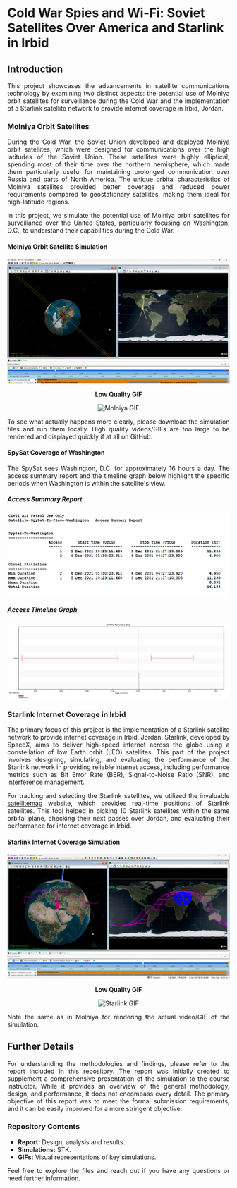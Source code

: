 # Cold War Spies and Wi-Fi: Soviet Satellites Over America and Starlink in Irbid

## Introduction
<p align="justify">
This project showcases the advancements in satellite communications technology by examining two distinct aspects: the potential use of Molniya orbit satellites for surveillance during the Cold War and the implementation of a Starlink satellite network to provide internet coverage in Irbid, Jordan.
</p>

### Molniya Orbit Satellites
<p align="justify">
During the Cold War, the Soviet Union developed and deployed Molniya orbit satellites, which were designed for communications over the high latitudes of the Soviet Union. These satellites were highly elliptical, spending most of their time over the northern hemisphere, which made them particularly useful for maintaining prolonged communication over Russia and parts of North America. The unique orbital characteristics of Molniya satellites provided better coverage and reduced power requirements compared to geostationary satellites, making them ideal for high-latitude regions.
</p>

<p align="justify">
In this project, we simulate the potential use of Molniya orbit satellites for surveillance over the United States, particularly focusing on Washington, D.C., to understand their capabilities during the Cold War.
</p>

#### Molniya Orbit Satellite Simulation

<div align="center">
   <img src="https://github.com/HashemRawashdeh/Cold-War-Spies-and-Wi-Fi--Soviet-Satellites-Over-America-and-Starlink-in-Irbid/raw/main/See%20America/Molniya%20Simulation.png" alt="Molniya Simulation">
  <p><strong>Low Quality GIF</strong></p>
  <img src="https://github.com/HashemRawashdeh/Cold-War-Spies-and-Wi-Fi--Soviet-Satellites-Over-America-and-Starlink-in-Irbid/raw/main/See%20America/GIF.gif" alt="Molniya GIF" width="600">
</div>

<p align="justify">
To see what actually happens more clearly, please download the simulation files and run them locally. High quality videos/GIFs are too large to be rendered and displayed quickly if at all on GitHub.
</p>

#### SpySat Coverage of Washington

<p style="text-align: justify;">
The SpySat sees Washington, D.C. for approximately 16 hours a day. The access summary report and the timeline graph below highlight the specific periods when Washington is within the satellite's view.
</p>

##### Access Summary Report
<div align="center">
   <img src="https://github.com/HashemRawashdeh/Cold-War-Spies-and-Wi-Fi--Soviet-Satellites-Over-America-and-Starlink-in-Irbid/raw/main/See%20America/access.png" alt="Access Summary Report">
</div>

##### Access Timeline Graph
<div align="center">
   <img src="https://github.com/HashemRawashdeh/Cold-War-Spies-and-Wi-Fi--Soviet-Satellites-Over-America-and-Starlink-in-Irbid/raw/main/See%20America/accessG.png" alt="Access Timeline Graph">
</div>

### Starlink Internet Coverage in Irbid
<p align="justify">
The primary focus of this project is the implementation of a Starlink satellite network to provide internet coverage in Irbid, Jordan. Starlink, developed by SpaceX, aims to deliver high-speed internet across the globe using a constellation of low Earth orbit (LEO) satellites. This part of the project involves designing, simulating, and evaluating the performance of the Starlink network in providing reliable internet access, including performance metrics such as Bit Error Rate (BER), Signal-to-Noise Ratio (SNR), and interference management.
</p>

<p style="text-align: justify;">
For tracking and selecting the Starlink satellites, we utilized the invaluable <a href="https://satellitemap.space">satellitemap</a> website, which provides real-time positions of Starlink satellites. This tool helped in picking 10 Starlink satellites within the same orbital plane, checking their next passes over Jordan, and evaluating their performance for internet coverage in Irbid.
</p>


#### Starlink Internet Coverage Simulation
<div align="center">
   <img src="https://github.com/HashemRawashdeh/Cold-War-Spies-and-Wi-Fi--Soviet-Satellites-Over-America-and-Starlink-in-Irbid/raw/main/Starlink%20Irbid/Starlink%20Simulation.png" alt="Starlink Simulation">
  <p><strong>Low Quality GIF</strong></p>
  <img src="https://github.com/HashemRawashdeh/Cold-War-Spies-and-Wi-Fi--Soviet-Satellites-Over-America-and-Starlink-in-Irbid/raw/main/Starlink%20Irbid/GIF.gif" alt="Starlink GIF">
</div>

<p align="justify">
Note the same as in Molniya for rendering the actual video/GIF of the simulation.
</p>

## Further Details
<p align="justify">
For understanding the methodologies and findings, please refer to the <a href="https://github.com/HashemRawashdeh/Cold-War-Spies-and-Wi-Fi--Soviet-Satellites-Over-America-and-Starlink-in-Irbid/blob/main/Starlink%20Irbid/Report.pdf">report</a> included in this repository. The report was initially created to supplement a comprehensive presentation of the simulation to the course instructor. While it provides an overview of the general methodology, design, and performance, it does not encompass every detail. The primary objective of this report was to meet the formal submission requirements, and it can be easily improved for a more stringent objective.
</p>


### Repository Contents
- **Report:** Design, analysis and results.
- **Simulations:** STK.
- **GIFs:** Visual representations of key simulations.

<p align="justify">
Feel free to explore the files and reach out if you have any questions or need further information.
</p>
